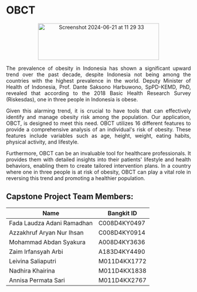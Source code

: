 # OBCT

<p align="center">
  <img width="330" alt="Screenshot 2024-06-21 at 11 29 33" src="https://github.com/leivinaslp/OBCT-Bangkit/assets/162125834/1c995f99-cc40-4aa0-a72e-9c5faf6f5e29" height="100">
</p>

<p style="text-align: justify;">
The prevalence of obesity in Indonesia has shown a significant upward trend over the past decade, despite Indonesia not being among the countries with the highest prevalence in the world. Deputy Minister of Health of Indonesia, Prof. Dante Saksono Harbuwono, SpPD-KEMD, PhD, revealed that according to the 2018 Basic Health Research Survey (Riskesdas), one in three people in Indonesia is obese.
</p>

<p style="text-align: justify;">
Given this alarming trend, it is crucial to have tools that can effectively identify and manage obesity risk among the population. Our application, OBCT, is designed to meet this need. OBCT utilizes 16 different features to provide a comprehensive analysis of an individual's risk of obesity. These features include variables such as age, height, weight, eating habits, physical activity, and lifestyle.
</p>

<p style="text-align: justify;">
Furthermore, OBCT can be an invaluable tool for healthcare professionals. It provides them with detailed insights into their patients' lifestyle and health behaviors, enabling them to create tailored intervention plans. In a country where one in three people is at risk of obesity, OBCT can play a vital role in reversing this trend and promoting a healthier population.
</p>

## Capstone Project Team Members:

| Name                        | Bangkit ID    |
|-----------------------------|---------------|
| Fada Laudza Adani Ramadhan  | C008D4KY0497  |
| Azzakhruf Aryan Nur Ihsan   | C008D4KY0914  |
| Mohammad Abdan Syakura      | A008D4KY3636  |
| Zaim Irfansyah Arbi         | A183D4KY4490  |
| Leivina Saliaputri          | M011D4KX1772  |
| Nadhira Khairina            | M011D4KX1838  |
| Annisa Permata Sari         | M011D4KX2767  |
